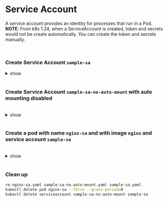 # Service Account

A service account provides an identity for processes that run in a Pod.
**NOTE**: From k8s 1.24, when a ServiceAccount is created, token and secrets would not be create automatically. You can create the token and secrets manually.

<br />

### Create Service Account `sample-sa`

<details><summary>show</summary><p>

```bash
kubectl create serviceaccount sample-sa
# OR
kubectl create sa sample-sa
```

OR

```yaml
cat << EOF > sample-sa.yaml
apiVersion: v1
kind: ServiceAccount
metadata:
  name: sample-sa
EOF

kubectl apply -f sample-sa.yaml
```

```bash
kubectl describe serviceaccount sample-sa # Verify, no secret and token are created automatically
Name:                sample-sa
Namespace:           default
Labels:              <none>
Annotations:         <none>
Image pull secrets:  <none>
Mountable secrets:   <none>
Tokens:              <none>
Events:              <none>

```

</p></details> 

<br />

### Create Service Account `sample-sa-no-auto-mount` with auto mounting disabled 

<br />

<details><summary>show</summary><p>

```yaml
cat << EOF > sample-sa-no-auto-mount.yaml
apiVersion: v1
kind: ServiceAccount
metadata:
  name: sample-sa-no-auto-mount
automountServiceAccountToken: false
EOF

kubectl apply -f sample-sa-no-auto-mount.yaml
```

</p></details> 

<br />

### Create a pod with name `nginx-sa` and with image `nginx` and service account `sample-sa`

<br />

<details><summary>show</summary><p>

```bash
kubectl run nginx-sa --image=nginx --serviceaccount=sample-sa
```

OR 

```yaml
cat << EOF > nginx-sa.yaml
apiVersion: v1
kind: Pod
metadata:
  name: nginx-sa
spec:
  containers:
  - image: nginx
    name: nginx-sa
  serviceAccountName: sample-sa
EOF

kubectl apply -f nginx-sa.yaml
```

</p></details> 

<br />

### Clean up

```bash
rm nginx-sa.yaml sample-sa-no-auto-mount.yaml sample-sa.yaml
kubectl delete pod nginx-sa --force --grace-period=0
kubectl delete serviceaccount sample-sa-no-auto-mount sample-sa
```